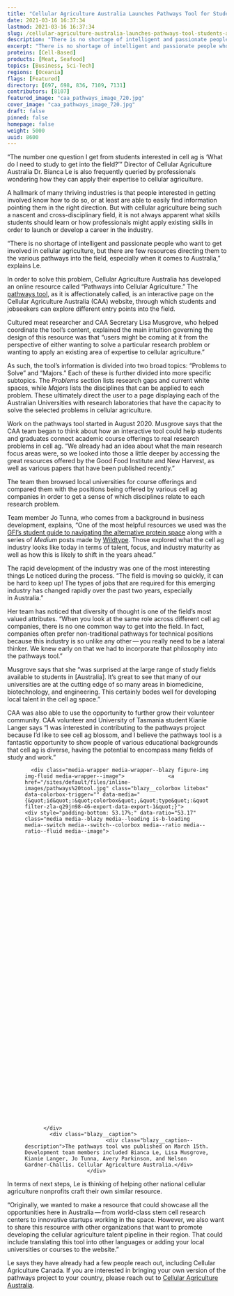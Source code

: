 ```yaml
---
title: "Cellular Agriculture Australia Launches Pathways Tool for Students and Professionals"
date: 2021-03-16 16:37:34
lastmod: 2021-03-16 16:37:34
slug: /cellular-agriculture-australia-launches-pathways-tool-students-and-professionals
description: "There is no shortage of intelligent and passionate people who want to get involved in cellular agriculture, but there are few resources directing them to the various pathways into the field. In order to solve this problem, Cellular Agriculture Australia has developed an online resource called “Pathways into Cellular Agriculture.”"
excerpt: "There is no shortage of intelligent and passionate people who want to get involved in cellular agriculture, but there are few resources directing them to the various pathways into the field. In order to solve this problem, Cellular Agriculture Australia has developed an online resource called “Pathways into Cellular Agriculture.”"
proteins: [Cell-Based]
products: [Meat, Seafood]
topics: [Business, Sci-Tech]
regions: [Oceania]
flags: [Featured]
directory: [697, 698, 836, 7109, 7131]
contributors: [8107]
featured_image: "caa_pathways_image_720.jpg"
cover_image: "caa_pathways_image_720.jpg"
draft: false
pinned: false
homepage: false
weight: 5000
uuid: 8600
---
```

<p>“The number one question I get from students interested in cell ag is ‘What do I need to study to get into the field?’” Director of Cellular Agriculture Australia Dr. Bianca Le is also frequently queried by professionals wondering how they can apply their expertise to cellular agriculture.</p>

<p>A hallmark of many thriving industries is that people interested in getting involved know how to do so, or at least are able to easily find information pointing them in the right direction. But with cellular agriculture being such a nascent and cross-disciplinary field, it is not always apparent what skills students should learn or how professionals might apply existing skills in order to launch or develop a career in the industry.</p>

<p>“There is no shortage of intelligent and passionate people who want to get involved in cellular agriculture, but there are few resources directing them to the various pathways into the field, especially when it comes to Australia,” explains Le.</p>

<p>In order to solve this problem, Cellular Agriculture Australia has developed an online resource called “Pathways into Cellular Agriculture.” The <a href="https://pathways.cellularagricultureaustralia.org/">pathways tool</a>, as it is affectionately called, is an interactive page on the Cellular Agriculture Australia (CAA) website, through which students and jobseekers can explore different entry points into the field.</p>

<p>Cultured meat researcher and CAA Secretary Lisa Musgrove, who helped coordinate the tool’s content, explained the main intuition governing the design of this resource was that “users might be coming at it from the perspective of either wanting to solve a particular research problem or wanting to apply an existing area of expertise to cellular agriculture.”</p>

<p>As such, the tool’s information is divided into two broad topics: “Problems to Solve” and “Majors.” Each of these is further divided into more specific subtopics. The <em>Problems</em> section lists research gaps and current white spaces, while <em>Majors</em> lists the disciplines that can be applied to each problem. These ultimately direct the user to a page displaying each of the Australian Universities with research laboratories that have the capacity to solve the selected problems in cellular agriculture.</p>

<p>Work on the pathways tool started in August 2020. Musgrove says that the CAA team began to think about how an interactive tool could help students and graduates connect academic course offerings to real research problems in cell ag. “We already had an idea about what the main research focus areas were, so we looked into those a little deeper by accessing the great resources offered by the Good Food Institute and New Harvest, as well as various papers that have been published recently.”</p>

<p>The team then browsed local universities for course offerings and compared them with the positions being offered by various cell ag companies in order to get a sense of which disciplines relate to each research problem.</p>

<p>Team member Jo Tunna, who comes from a background in business development, explains, “One of the most helpful resources we used was the <a href="https://docs.google.com/document/d/1hAl_qJdEA6yfvnX266RcOrUzFbeAa4uChioF-X2byCQ/edit">GFI’s student guide to navigating the alternative protein space</a> along with a series of <em>Medium</em> posts made by <a href="https://medium.com/@wild_type/wild-type-food-for-thought-4-4031781e39a6">Wildtype</a>. Those explored what the cell ag industry looks like today in terms of talent, focus, and industry maturity as well as how this is likely to shift in the years ahead.”</p>

<p>The rapid development of the industry was one of the most interesting things Le noticed during the process. “The field is moving so quickly, it can be hard to keep up! The types of jobs that are required for this emerging industry has changed rapidly over the past two years, especially in Australia.”</p>

<p>Her team has noticed that diversity of thought is one of the field’s most valued attributes. “When you look at the same role across different cell ag companies, there is no one common way to get into the field. In fact, companies often prefer non-traditional pathways for technical positions because this industry is so unlike any other — you really need to be a lateral thinker. We knew early on that we had to incorporate that philosophy into the pathways tool.”</p>

<p>Musgrove says that she “was surprised at the large range of study fields available to students in [Australia]. It’s great to see that many of our universities are at the cutting edge of so many areas in biomedicine, biotechnology, and engineering. This certainly bodes well for developing local talent in the cell ag space.”</p>

<p>CAA was also able to use the opportunity to further grow their volunteer community. CAA volunteer and University of Tasmania student Kianie Langer says “I was interested in contributing to the pathways project because I’d like to see cell ag blossom, and I believe the pathways tool is a fantastic opportunity to show people of various educational backgrounds that cell ag is diverse, having the potential to encompass many fields of study and work.”</p>

<figure class="figure">
  




      <div class="media-wrapper media-wrapper--blazy figure-img img-fluid media-wrapper--image">              <a href="/sites/default/files/inline-images/pathways%20tool.jpg" class="blazy__colorbox litebox" data-colorbox-trigger="" data-media="{&quot;id&quot;:&quot;colorbox&quot;,&quot;type&quot;:&quot;image&quot;,&quot;width&quot;:1080,&quot;height&quot;:574,&quot;rel&quot;:&quot;blazy-filter-zla-q29jn98-46-export-data-export-1&quot;}">      <div style="padding-bottom: 53.17%;" data-ratio="53.17" class="media media--blazy media--loading is-b-loading media--switch media--switch--colorbox media--ratio media--ratio--fluid media--image">
<img alt="The pathways tool was published on March 15, 2021." title="pathways tool.jpg" class="media__image media__element b-lazy img-fluid" data-entity-uuid="b3b09c29-0da8-49c3-987d-280cb6135c80" data-src="/sites/default/files/styles/1200x900_4_3/public/inline-images/pathways%20tool.jpg?itok=pu_QABrm" src="data:image/svg+xml;charset=utf-8,%3Csvg%20xmlns%3D'http%3A%2F%2Fwww.w3.org%2F2000%2Fsvg'%20viewBox%3D'0%200%201200%20638'%2F%3E" width="1200" height="638" loading="lazy" typeof="foaf:Image" />
        <span class="media__icon media__icon--litebox"></span></div>
  </a>

                
          </div>  
            <div class="blazy__caption">
                              <div class="blazy__caption--description">The pathways tool was published on March 15th. Development team members included Bianca Le, Lisa Musgrove, Kianie Langer, Jo Tunna, Avery Parkinson, and Nelson Gardner-Challis. Cellular Agriculture Australia.</div>
                        </div>
      


      
  </figure>

<p>In terms of next steps, Le is thinking of helping other national cellular agriculture nonprofits craft their own similar resource.</p>

<p>“Originally, we wanted to make a resource that could showcase all the opportunities here in Australia — from world-class stem cell research centers to innovative startups working in the space. However, we also want to share this resource with other organizations that want to promote developing the cellular agriculture talent pipeline in their region. That could include translating this tool into other languages or adding your local universities or courses to the website.”</p>

<p>Le says they have already had a few people reach out, including Cellular Agriculture Canada. If you are interested in bringing your own version of the pathways project to your country, please reach out to <a href="https://cellularagricultureaustralia.org/">Cellular Agriculture Australia</a>.</p>
